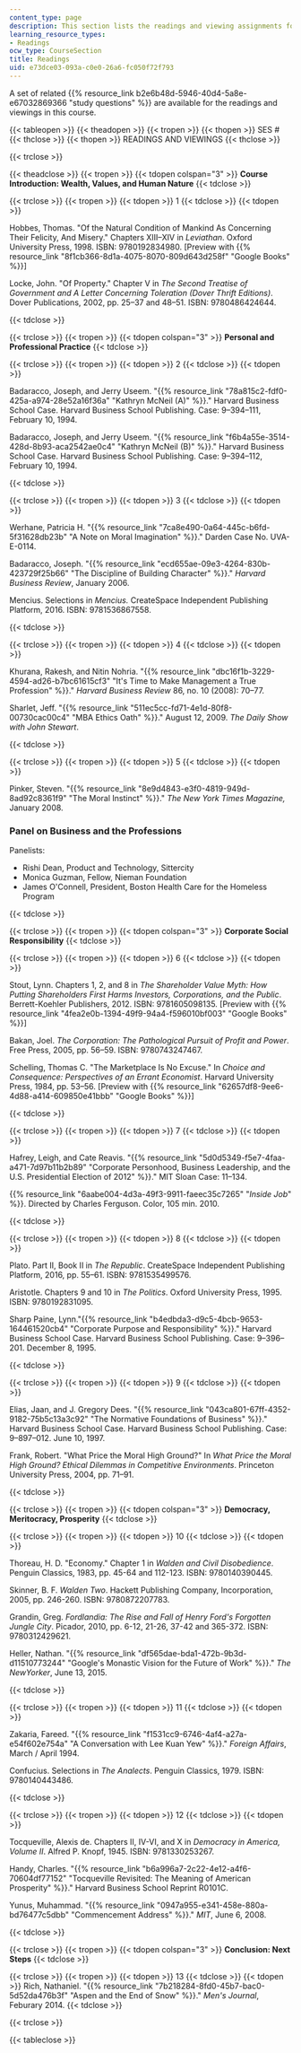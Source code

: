 ```yaml
---
content_type: page
description: This section lists the readings and viewing assignments for the course.
learning_resource_types:
- Readings
ocw_type: CourseSection
title: Readings
uid: e73dce03-093a-c0e0-26a6-fc050f72f793
---
```


A set of related {{% resource_link b2e6b48d-5946-40d4-5a8e-e67032869366 "study questions" %}} are available for the readings and viewings in this course.

{{< tableopen >}}
{{< theadopen >}}
{{< tropen >}}
{{< thopen >}}
SES #
{{< thclose >}}
{{< thopen >}}
READINGS AND VIEWINGS
{{< thclose >}}

{{< trclose >}}

{{< theadclose >}}
{{< tropen >}}
{{< tdopen colspan="3" >}}
**Course Introduction: Wealth, Values, and Human Nature**
{{< tdclose >}}

{{< trclose >}}
{{< tropen >}}
{{< tdopen >}}
1
{{< tdclose >}}
{{< tdopen >}}


Hobbes, Thomas. "Of the Natural Condition of Mankind As Concerning Their Felicity, And Misery." Chapters XIII–XIV in _Leviathan_. Oxford University Press, 1998. ISBN: 9780192834980. \[Preview with {{% resource_link "8f1cb366-8d1a-4075-8070-809d643d258f" "Google Books" %}}\]

Locke, John. "Of Property." Chapter V in _The Second Treatise of Government and A Letter Concerning Toleration (Dover Thrift Editions)_. Dover Publications, 2002, pp. 25–37 and 48–51. ISBN: 9780486424644.


{{< tdclose >}}

{{< trclose >}}
{{< tropen >}}
{{< tdopen colspan="3" >}}
**Personal and Professional Practice**
{{< tdclose >}}

{{< trclose >}}
{{< tropen >}}
{{< tdopen >}}
2
{{< tdclose >}}
{{< tdopen >}}


Badaracco, Joseph, and Jerry Useem. "{{% resource_link "78a815c2-fdf0-425a-a974-28e52a16f36a" "Kathryn McNeil (A)" %}}." Harvard Business School Case. Harvard Business School Publishing. Case: 9–394–111, February 10, 1994.

Badaracco, Joseph, and Jerry Useem. "{{% resource_link "f6b4a55e-3514-428d-8b93-aca2542ae0c4" "Kathryn McNeil (B)" %}}." Harvard Business School Case. Harvard Business School Publishing. Case: 9–394–112, February 10, 1994.


{{< tdclose >}}

{{< trclose >}}
{{< tropen >}}
{{< tdopen >}}
3
{{< tdclose >}}
{{< tdopen >}}


Werhane, Patricia H. "{{% resource_link "7ca8e490-0a64-445c-b6fd-5f31628db23b" "A Note on Moral Imagination" %}}." Darden Case No. UVA-E-0114.

Badaracco, Joseph. "{{% resource_link "ecd655ae-09e3-4264-830b-423729f25b66" "The Discipline of Building Character" %}}." _Harvard Business Review_, January 2006.

Mencius. Selections in _Mencius._ CreateSpace Independent Publishing Platform, 2016. ISBN: 9781536867558.


{{< tdclose >}}

{{< trclose >}}
{{< tropen >}}
{{< tdopen >}}
4
{{< tdclose >}}
{{< tdopen >}}


Khurana, Rakesh, and Nitin Nohria. "{{% resource_link "dbc16f1b-3229-4594-ad26-b7bc61615cf3" "It's Time to Make Management a True Profession" %}}." _Harvard Business Review_ 86, no. 10 (2008): 70–77.

Sharlet, Jeff. "{{% resource_link "511ec5cc-fd71-4e1d-80f8-00730cac00c4" "MBA Ethics Oath" %}}." August 12, 2009. _The Daily Show with John Stewart_.


{{< tdclose >}}

{{< trclose >}}
{{< tropen >}}
{{< tdopen >}}
5
{{< tdclose >}}
{{< tdopen >}}


Pinker, Steven. "{{% resource_link "8e9d4843-e3f0-4819-949d-8ad92c8361f9" "The Moral Instinct" %}}." _The New York Times Magazine,_ January 2008.

### Panel on Business and the Professions

Panelists:

*   Rishi Dean, Product and Technology, Sittercity
*   Monica Guzman, Fellow, Nieman Foundation
*   James O'Connell, President, Boston Health Care for the Homeless Program


{{< tdclose >}}

{{< trclose >}}
{{< tropen >}}
{{< tdopen colspan="3" >}}
**Corporate Social Responsibility**
{{< tdclose >}}

{{< trclose >}}
{{< tropen >}}
{{< tdopen >}}
6
{{< tdclose >}}
{{< tdopen >}}


Stout, Lynn. Chapters 1, 2, and 8 in _The Shareholder Value Myth: How Putting Shareholders First Harms Investors, Corporations, and the Public_. Berrett-Koehler Publishers, 2012. ISBN: 9781605098135. \[Preview with {{% resource_link "4fea2e0b-1394-49f9-94a4-f596010bf003" "Google Books" %}}\]

Bakan, Joel. _The Corporation: The Pathological Pursuit of Profit and Power_. Free Press, 2005, pp. 56–59. ISBN: 9780743247467.

Schelling, Thomas C. "The Marketplace Is No Excuse." In _Choice and Consequence: Perspectives of an Errant Economist_. Harvard University Press, 1984, pp. 53–56. \[Preview with {{% resource_link "62657df8-9ee6-4d88-a414-609850e41bbb" "Google Books" %}}\]


{{< tdclose >}}

{{< trclose >}}
{{< tropen >}}
{{< tdopen >}}
7
{{< tdclose >}}
{{< tdopen >}}


Hafrey, Leigh, and Cate Reavis. "{{% resource_link "5d0d5349-f5e7-4faa-a471-7d97b11b2b89" "Corporate Personhood, Business Leadership, and the U.S. Presidential Election of 2012" %}}." MIT Sloan Case: 11–134.

{{% resource_link "6aabe004-4d3a-49f3-9911-faeec35c7265" "_Inside Job_" %}}. Directed by Charles Ferguson. Color, 105 min. 2010.


{{< tdclose >}}

{{< trclose >}}
{{< tropen >}}
{{< tdopen >}}
8
{{< tdclose >}}
{{< tdopen >}}


Plato. Part II, Book II in _The Republic_. CreateSpace Independent Publishing Platform, 2016, pp. 55–61. ISBN: 9781535499576.

Aristotle. Chapters 9 and 10 in _The Politics_. Oxford University Press, 1995. ISBN: 9780192831095.

Sharp Paine, Lynn."{{% resource_link "b4edbda3-d9c5-4bcb-9653-164461520cb4" "Corporate Purpose and Responsibility" %}}." Harvard Business School Case. Harvard Business School Publishing. Case: 9–396–201. December 8, 1995.


{{< tdclose >}}

{{< trclose >}}
{{< tropen >}}
{{< tdopen >}}
9
{{< tdclose >}}
{{< tdopen >}}


Elias, Jaan, and J. Gregory Dees. "{{% resource_link "043ca801-67ff-4352-9182-75b5c13a3c92" "The Normative Foundations of Business" %}}." Harvard Business School Case. Harvard Business School Publishing. Case: 9–897–012. June 10, 1997.

Frank, Robert. "What Price the Moral High Ground?" In _What Price the Moral High Ground? Ethical Dilemmas in Competitive Environments_. Princeton University Press, 2004, pp. 71–91.


{{< tdclose >}}

{{< trclose >}}
{{< tropen >}}
{{< tdopen colspan="3" >}}
**Democracy, Meritocracy, Prosperity**
{{< tdclose >}}

{{< trclose >}}
{{< tropen >}}
{{< tdopen >}}
10
{{< tdclose >}}
{{< tdopen >}}


Thoreau, H. D. "Economy." Chapter 1 in _Walden and Civil Disobedience_. Penguin Classics, 1983, pp. 45-64 and 112-123. ISBN: 9780140390445.

Skinner, B. F. _Walden Two_. Hackett Publishing Company, Incorporation, 2005, pp. 246-260. ISBN: 9780872207783.

Grandin, Greg. _Fordlandia: The Rise and Fall of Henry Ford's Forgotten Jungle City_. Picador, 2010, pp. 6-12, 21-26, 37-42 and 365-372. ISBN: 9780312429621.

Heller, Nathan. "{{% resource_link "df565dae-bda1-472b-9b3d-d11510773244" "Google's Monastic Vision for the Future of Work" %}}." _The NewYorker_, June 13, 2015.


{{< tdclose >}}

{{< trclose >}}
{{< tropen >}}
{{< tdopen >}}
11
{{< tdclose >}}
{{< tdopen >}}


Zakaria, Fareed. "{{% resource_link "f1531cc9-6746-4af4-a27a-e54f602e754a" "A Conversation with Lee Kuan Yew" %}}." _Foreign Affairs_, March / April 1994.

Confucius. Selections in _The Analects_. Penguin Classics, 1979. ISBN: 9780140443486.


{{< tdclose >}}

{{< trclose >}}
{{< tropen >}}
{{< tdopen >}}
12
{{< tdclose >}}
{{< tdopen >}}


Tocqueville, Alexis de. Chapters II, IV-VI, and X in _Democracy in America, Volume II_. Alfred P. Knopf, 1945. ISBN: 9781330253267.

Handy, Charles. "{{% resource_link "b6a996a7-2c22-4e12-a4f6-70604df77152" "Tocqueville Revisited: The Meaning of American Prosperity" %}}." Harvard Business School Reprint R0101C.

Yunus, Muhammad. "{{% resource_link "0947a955-e341-458e-880a-bd76477c5dbb" "Commencement Address" %}}." _MIT_, June 6, 2008.


{{< tdclose >}}

{{< trclose >}}
{{< tropen >}}
{{< tdopen colspan="3" >}}
**Conclusion: Next Steps**
{{< tdclose >}}

{{< trclose >}}
{{< tropen >}}
{{< tdopen >}}
13
{{< tdclose >}}
{{< tdopen >}}
Rich, Nathaniel. "{{% resource_link "7b218284-8fd0-45b7-bac0-5d52da476b3f" "Aspen and the End of Snow" %}}." _Men's Journal_, Feburary 2014.
{{< tdclose >}}

{{< trclose >}}

{{< tableclose >}}